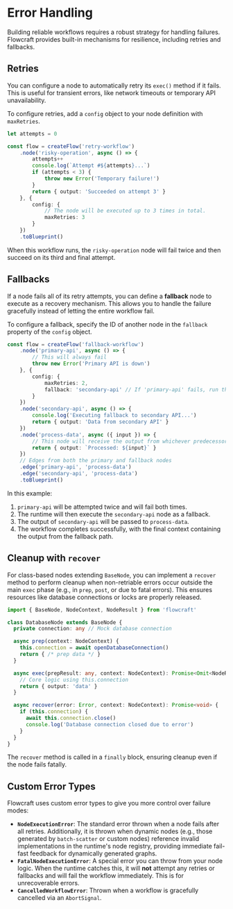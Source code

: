 # Error Handling

Building reliable workflows requires a robust strategy for handling failures. Flowcraft provides built-in mechanisms for resilience, including retries and fallbacks.

## Retries

You can configure a node to automatically retry its `exec()` method if it fails. This is useful for transient errors, like network timeouts or temporary API unavailability.

To configure retries, add a `config` object to your node definition with `maxRetries`.

```typescript
let attempts = 0

const flow = createFlow('retry-workflow')
	.node('risky-operation', async () => {
		attempts++
		console.log(`Attempt #${attempts}...`)
		if (attempts < 3) {
			throw new Error('Temporary failure!')
		}
		return { output: 'Succeeded on attempt 3' }
	}, {
		config: {
			// The node will be executed up to 3 times in total.
			maxRetries: 3
		}
	})
	.toBlueprint()
```

When this workflow runs, the `risky-operation` node will fail twice and then succeed on its third and final attempt.

## Fallbacks

If a node fails all of its retry attempts, you can define a **fallback** node to execute as a recovery mechanism. This allows you to handle the failure gracefully instead of letting the entire workflow fail.

To configure a fallback, specify the ID of another node in the `fallback` property of the `config` object.

```typescript
const flow = createFlow('fallback-workflow')
	.node('primary-api', async () => {
		// This will always fail
		throw new Error('Primary API is down')
	}, {
		config: {
			maxRetries: 2,
			fallback: 'secondary-api' // If 'primary-api' fails, run this node.
		}
	})
	.node('secondary-api', async () => {
		console.log('Executing fallback to secondary API...')
		return { output: 'Data from secondary API' }
	})
	.node('process-data', async ({ input }) => {
		// This node will receive the output from whichever predecessor ran.
		return { output: `Processed: ${input}` }
	})
	// Edges from both the primary and fallback nodes
	.edge('primary-api', 'process-data')
	.edge('secondary-api', 'process-data')
	.toBlueprint()
```

In this example:
1. `primary-api` will be attempted twice and will fail both times.
2. The runtime will then execute the `secondary-api` node as a fallback.
3. The output of `secondary-api` will be passed to `process-data`.
4. The workflow completes successfully, with the final context containing the output from the fallback path.

## Cleanup with `recover`

For class-based nodes extending `BaseNode`, you can implement a `recover` method to perform cleanup when non-retriable errors occur outside the main `exec` phase (e.g., in `prep`, `post`, or due to fatal errors). This ensures resources like database connections or locks are properly released.

```typescript
import { BaseNode, NodeContext, NodeResult } from 'flowcraft'

class DatabaseNode extends BaseNode {
  private connection: any // Mock database connection

  async prep(context: NodeContext) {
    this.connection = await openDatabaseConnection()
    return { /* prep data */ }
  }

  async exec(prepResult: any, context: NodeContext): Promise<Omit<NodeResult, 'error'>> {
    // Core logic using this.connection
    return { output: 'data' }
  }

  async recover(error: Error, context: NodeContext): Promise<void> {
    if (this.connection) {
      await this.connection.close()
      console.log('Database connection closed due to error')
    }
  }
}
```

The `recover` method is called in a `finally` block, ensuring cleanup even if the node fails fatally.

## Custom Error Types

Flowcraft uses custom error types to give you more control over failure modes:

-   **`NodeExecutionError`**: The standard error thrown when a node fails after all retries. Additionally, it is thrown when dynamic nodes (e.g., those generated by `batch-scatter` or custom nodes) reference invalid implementations in the runtime's node registry, providing immediate fail-fast feedback for dynamically generated graphs.
-   **`FatalNodeExecutionError`**: A special error you can throw from your node logic. When the runtime catches this, it will **not** attempt any retries or fallbacks and will fail the workflow immediately. This is for unrecoverable errors.
-   **`CancelledWorkflowError`**: Thrown when a workflow is gracefully cancelled via an `AbortSignal`.
